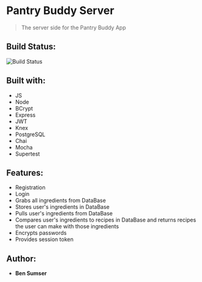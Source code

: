 # Pantry Buddy Server

> The server side for the Pantry Buddy App

## Build Status:

![Build Status](https://travis-ci.org/thinkful-c11/book-thing.io.svg?branch=master)

## Built with:

* JS
* Node
* BCrypt
* Express
* JWT
* Knex
* PostgreSQL
* Chai
* Mocha
* Supertest

## Features:

* Registration
* Login
* Grabs all ingredients from DataBase
* Stores user's ingredients in DataBase
* Pulls user's ingredients from DataBase
* Compares user's ingredients to recipes in DataBase and returns recipes the user can make with those ingredients
* Encrypts passwords
* Provides session token

## Author:

* **Ben Sumser**
